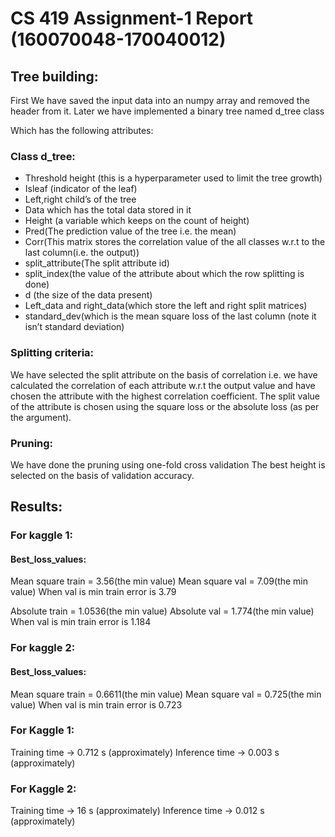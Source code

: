 # CS 419 Assignment-1 Report (160070048-170040012)

## Tree building:
First We have saved the input data into an numpy array and removed the header from it.
Later we have implemented a binary tree named d_tree class

Which has the following attributes:

### Class d_tree:
* Threshold height (this is a hyperparameter used to limit the tree growth)
* Isleaf (indicator of the leaf)
* Left,right child’s of the tree
* Data which has the total data stored in it
* Height (a variable which keeps on the count of height)
* Pred(The prediction value of the tree i.e. the mean)
* Corr(This matrix stores the correlation value of the all classes w.r.t to the last column(i.e. the output))
* split_attribute(The split attribute id)
* split_index(the value of the attribute about which the row splitting is done)
* d (the size of the data present)
* Left_data and right_data(which store the left and right split matrices)
* standard_dev(which is the mean square loss of the last column (note it isn’t standard deviation)

### Splitting criteria:
We have selected the split attribute on the basis of correlation i.e. we have calculated the correlation of each attribute w.r.t the output value and have chosen the attribute with the highest correlation coefficient. 
The split value of the attribute is chosen using the square loss or the absolute loss (as per the argument).


### Pruning:
We have done the pruning using one-fold cross validation
The best height is selected on the basis of validation accuracy.


## Results:
### For kaggle 1:

#### Best_loss_values:
Mean square train = 3.56(the min value)
Mean square val = 7.09(the min value)
When val is min train error is 3.79

Absolute train = 1.0536(the min value)
Absolute val =  1.774(the min value)
When val is min train error is 1.184

### For kaggle 2:

#### Best_loss_values:
Mean square train = 0.6611(the min value)
Mean square val = 0.725(the min value)
When val is min train error is 0.723


### For Kaggle 1:

Training time -> 0.712 s  (approximately)
Inference time ->  0.003 s  (approximately)

### For Kaggle 2:

Training time -> 16 s (approximately)
Inference time ->  0.012 s (approximately)
